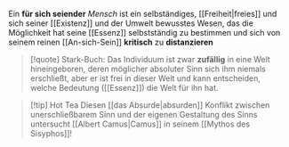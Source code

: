 Ein **für sich seiender** _Mensch_ ist ein selbständiges, [[Freiheit|freies]] und sich seiner [[Existenz]] und der Umwelt bewusstes Wesen, das die Möglichkeit hat seine [[Essenz]] selbstständig zu bestimmen und sich von seinem reinen [[An-sich-Sein]] **kritisch** zu **distanzieren**

>[!quote] Stark-Buch:
>Das Individuum ist zwar **zufällig** in eine Welt hineingeboren, deren möglicher absoluter Sinn sich ihm niemals erschließt, aber er ist frei in dieser Welt und kann entscheiden, welche Bedeutung ([[Essenz]]) die Welt für ihn hat.

>[!tip] Hot Tea
>Diesen [[das Absurde|absurden]] Konflikt zwischen unerschließbarem Sinn und der eigenen Gestaltung des Sinns untersucht [[Albert Camus|Camus]] in seinem [[Mythos des Sisyphos]]!
